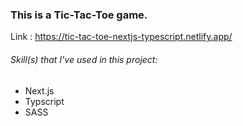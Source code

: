 ### This is a Tic-Tac-Toe game.

Link : https://tic-tac-toe-nextjs-typescript.netlify.app/

###### Skill(s) that I've used in this project:

- Next.js
- Typscript
- SASS
